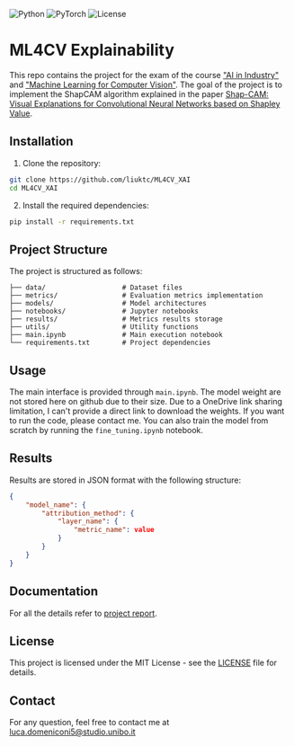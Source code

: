 ![Python](https://img.shields.io/badge/Python-3.10+-blue.svg)
![PyTorch](https://img.shields.io/badge/PyTorch-2.0+-ee4c2c.svg)
![License](https://img.shields.io/badge/License-MIT-green.svg)

# ML4CV Explainability

This repo contains the project for the exam of the course ["AI in Industry"](https://www.unibo.it/en/study/phd-professional-masters-specialisation-schools-and-other-programmes/course-unit-catalogue/course-unit/2024/446609) and ["Machine Learning for Computer Vision"](https://www.unibo.it/en/study/phd-professional-masters-specialisation-schools-and-other-programmes/course-unit-catalogue/course-unit/2024/446614). The goal of the project is to implement the ShapCAM algorithm explained in the paper [Shap-CAM: Visual Explanations for
Convolutional Neural Networks based on
Shapley Value](https://arxiv.org/abs/2208.03608v1).

## Installation

1. Clone the repository:

```bash
git clone https://github.com/liuktc/ML4CV_XAI
cd ML4CV_XAI
```

2. Install the required dependencies:

```bash
pip install -r requirements.txt
```

## Project Structure

The project is structured as follows:

```
├── data/                   # Dataset files
├── metrics/                # Evaluation metrics implementation
├── models/                 # Model architectures
├── notebooks/              # Jupyter notebooks
├── results/                # Metrics results storage
├── utils/                  # Utility functions
├── main.ipynb              # Main execution notebook
└── requirements.txt        # Project dependencies
```

## Usage

The main interface is provided through `main.ipynb`. The model weight are not stored here on github due to their size. Due to a OneDrive link sharing limitation, I can't provide a direct link to download the weights. If you want to run the code, please contact me. You can also train the model from scratch by running the `fine_tuning.ipynb` notebook.

## Results

Results are stored in JSON format with the following structure:

```json
{
    "model_name": {
        "attribution_method": {
            "layer_name": {
                "metric_name": value
            }
        }
    }
}
```

## Documentation

For all the details refer to [project report](https://github.com/liuktc/ML4CV_XAI/blob/main/report.pdf).

## License

This project is licensed under the MIT License - see the [LICENSE](LICENSE) file for details.

## Contact

For any question, feel free to contact me at luca.domeniconi5@studio.unibo.it
